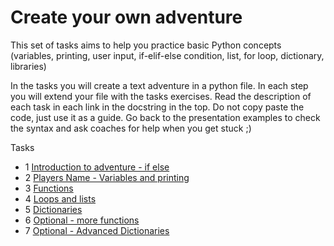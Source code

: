 # Create your own adventure #

This set of tasks aims to help you practice basic Python concepts (variables, printing, user input, 
if-elif-else condition, list, for loop, dictionary, libraries)

In the tasks you will create a text adventure in a python file. 
In each step you will extend your file with the tasks exercises. Read the description of each task
in each link in the docstring in the top. Do not copy paste the code, just use it as
a guide. Go back to the presentation examples to check the syntax and ask coaches for help
when you get stuck ;)

Tasks

- 1 [Introduction to adventure - if else](https://github.com/PyLadiesBerlin/resources/blob/master/workshops/20_python_beginners_workshop/tasks/task_1_ifelse.py)
- 2 [Players Name - Variables and printing](https://github.com/PyLadiesBerlin/resources/blob/master/workshops/20_python_beginners_workshop/tasks/task_2_name.py)
- 3 [Functions](https://github.com/PyLadiesBerlin/resources/blob/master/workshops/20_python_beginners_workshop/tasks/task_3_functions.py)
- 4 [Loops and lists](https://github.com/PyLadiesBerlin/resources/blob/master/workshops/20_python_beginners_workshop/tasks/task_4_loops_lists.py)
- 5 [Dictionaries](https://github.com/PyLadiesBerlin/resources/blob/master/workshops/20_python_beginners_workshop/tasks/task_5_dictionaries.py)
- 6 [Optional - more functions](https://github.com/PyLadiesBerlin/resources/blob/master/workshops/20_python_beginners_workshop/tasks/task_6_optional_function.py)
- 7 [Optional - Advanced Dictionaries](https://github.com/PyLadiesBerlin/resources/blob/master/workshops/20_python_beginners_workshop/tasks/task_7_optional_dict.py)

   
